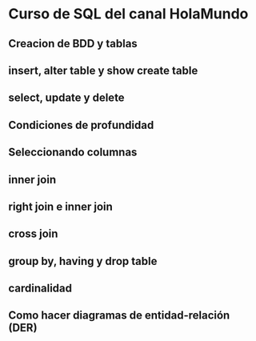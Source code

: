 # Curso de SQL del canal HolaMundo

## Creacion de BDD y tablas

## insert, alter table y show create table

## select, update y delete

## Condiciones de profundidad

## Seleccionando columnas

## inner join

## right join e inner join

## cross join

## group by, having y drop table

## cardinalidad

## Como hacer diagramas de entidad-relación (DER)
